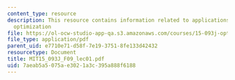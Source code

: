 ```yaml
---
content_type: resource
description: This resource contains information related to applications of linear
  optimization
file: https://ol-ocw-studio-app-qa.s3.amazonaws.com/courses/15-093j-optimization-methods-fall-2009/7aeab5a5075ae3021a3c395a888f6188_MIT15_093J_F09_lec01.pdf
file_type: application/pdf
parent_uid: e7710e71-d58f-7e19-3751-8fe133d42432
resourcetype: Document
title: MIT15_093J_F09_lec01.pdf
uid: 7aeab5a5-075a-e302-1a3c-395a888f6188
---
```

